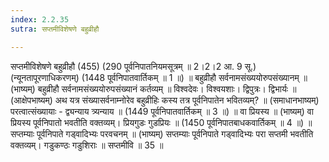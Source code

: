 ```yaml
---
index: 2.2.35
sutra: सप्तमीविशेषणे बहुव्रीहौ

---
```

 सप्तमीविशेषणे बहुव्रीहौ (455) (290 पूर्वनिपातनियमसूत्रम् ॥ 2।2।2 आ. 9 सू.) (न्यूनतापूरणाधिकरणम्) (1448 पूर्वनिपातवार्तिकम् ॥ 1 ॥) ॥ बहुव्रीहौ सर्वनामसंख्ययोरुपसंख्यानम् ॥ (भाष्यम्) बहुव्रीहौ सर्वनामसंख्ययोरुपसंख्यानं कर्तव्यम् ॥ विश्वदेवः। विश्वयशाः। द्विपुत्रः। द्विभार्यः ॥ (आक्षेपभाष्यम्) अथ यत्र संख्यासर्वनाम्नोरेव बहुव्रीहिः कस्य तत्र पूर्वनिपातेन भवितव्यम्? ॥ (समाधानभाष्यम्) परत्वात्संख्यायाः - द्व्यन्याय त्र्यन्याय ॥ (1449 पूर्वनिपातवार्तिकम् ॥ 3 ॥) ॥ वा प्रियस्य ॥ (भाष्यम्) वा प्रियस्य पूर्वनिपातो भवतीति वक्तव्यम्। प्रियगुडः गुडप्रियः ॥ (1450 पूर्वनिपातबाधकवार्तिकम् ॥ 4 ॥) ॥ सप्तम्याः पूर्वनिपाते गड्वादिभ्यः परवचनम् ॥ (भाष्यम्) सप्तम्याः पूर्वनिपाते गड्वादिभ्यः परा सप्तमी भवतीति वक्तव्यम्। गडुकण्ठः गडुशिराः ॥ सप्तमीवि ॥ 35 ॥ 